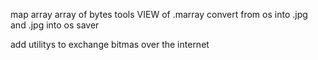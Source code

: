 map array array of bytes
tools VIEW of .marray convert from os into .jpg and .jpg into os saver

add utilitys to exchange bitmas over the internet

